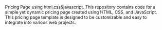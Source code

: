 Pricing Page using html,css&javascript.
This repository contains code for a simple yet dynamic pricing page created using HTML, CSS, and JavaScript. This pricing page template is designed to be customizable and easy to integrate into various web projects.
